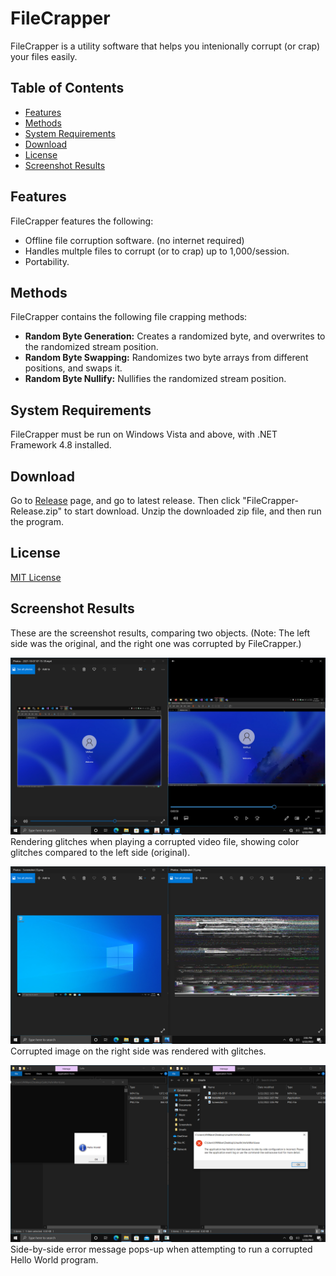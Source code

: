 # FileCrapper
FileCrapper is a utility software that helps you intenionally corrupt (or crap) your files easily.

## Table of Contents

- [Features](#features)
- [Methods](#methods)
- [System Requirements](#system-requirements)
- [Download](#download)
- [License](#license)
- [Screenshot Results](#screenshot-results)

## Features
FileCrapper features the following:

- Offline file corruption software. (no internet required)
- Handles multple files to corrupt (or to crap) up to 1,000/session.
- Portability.

## Methods
FileCrapper contains the following file crapping methods:

- **Random Byte Generation:** Creates a randomized byte, and overwrites to the randomized stream position.
- **Random Byte Swapping:** Randomizes two byte arrays from different positions, and swaps it.
- **Random Byte Nullify:** Nullifies the randomized stream position.

## System Requirements
FileCrapper must be run on Windows Vista and above, with .NET Framework 4.8 installed.

## Download
Go to [Release](https://github.com/PheeLeep/FileCrapper-Project/releases) page, and go to latest release. Then click "FileCrapper-Release.zip" to start download.
Unzip the downloaded zip file, and then run the program.

## License
[MIT License](https://github.com/PheeLeep/FileCrapper-Project/blob/master/LICENSE)

## Screenshot Results
These are the screenshot results, comparing two objects. (Note: The left side was the original, and the right one was corrupted by FileCrapper.)


![Comparison of two videos, original and corrupted](https://github.com/PheeLeep/FileCrapper-Project/blob/master/screenshots/Sample1.png)
Rendering glitches when playing a corrupted video file, showing color glitches compared to the left side (original).



![Comparison of two screenshot images, original and corrupted](https://github.com/PheeLeep/FileCrapper-Project/blob/master/screenshots/Sample2.png)
Corrupted image on the right side was rendered with glitches.



![Comparison of two Hello World program, original and corrupted](https://github.com/PheeLeep/FileCrapper-Project/blob/master/screenshots/Sample3.png)
Side-by-side error message pops-up when attempting to run a corrupted Hello World program.
